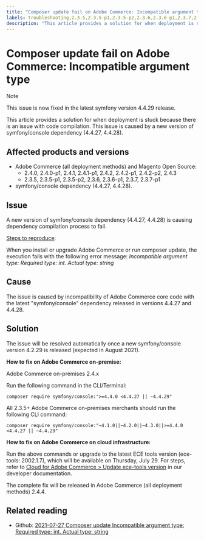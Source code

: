 ```yaml
---
title: "Composer update fail on Adobe Commerce: Incompatible argument type"
labels: troubleshooting,2.3.5,2.3.5-p1,2.3.5-p2,2.3.6,2.3.6-p1,2.3.7,2.3.7-p1,2.4.0,2.4.0-p1,2.4.1,2.4.1-p1,2.4.2,2.4.2-p1,2.4.2-p2,2.4.3,symfony,Magento,Adobe Commerce,composer,Magento Open Source,on-premises,cloud infrastructure
description: "This article provides a solution for when deployment is stuck because there is an issue with code compilation. This issue is caused by a new version of symfony/console dependency (4.4.27, 4.4.28)."
---
```


# Composer update fail on Adobe Commerce: Incompatible argument type

>[!NOTE]
>
>This issue is now fixed in the latest symfony version 4.4.29 release.

This article provides a solution for when deployment is stuck because there is an issue with code compilation. This issue is caused by a new version of symfony/console dependency (4.4.27, 4.4.28).

## Affected products and versions

* Adobe Commerce (all deployment methods) and Magento Open Source:
    * 2.4.0, 2.4.0-p1, 2.4.1, 2.4.1-p1, 2.4.2, 2.4.2-p1, 2.4.2-p2, 2.4.3
    * 2.3.5, 2.3.5-p1, 2.3.5-p2, 2.3.6, 2.3.6-p1, 2.3.7, 2.3.7-p1
* symfony/console dependency (4.4.27, 4.4.28).

## Issue

A new version of symfony/console dependency (4.4.27, 4.4.28) is causing dependency compilation process to fail.

<u>Steps to reproduce</u>:

When you install or upgrade Adobe Commerce or run composer update, the execution fails with the following error message:
*Incompatible argument type: Required type: int. Actual type: string*

## Cause

The issue is caused by incompatibility of Adobe Commerce core code with the latest "symfony/console" dependency released in versions 4.4.27 and 4.4.28.

## Solution

The issue will be resolved automatically once a new symfony/console version 4.2.29 is released (expected in August 2021).

**How to fix on Adobe Commerce on-premise:**

Adobe Commerce on-premises 2.4.x

Run the following command in the CLI/Terminal:

``composer require symfony/console:">=4.4.0 <4.4.27 || ~4.4.29"``

All 2.3.5+ Adobe Commerce on-premises merchants should run the following CLI command:

``composer require symfony/console:"~4.1.0||~4.2.0||~4.3.0||>=4.4.0 <4.4.27 || ~4.4.29"``

**How to fix on Adobe Commerce on cloud infrastructure:**

Run the above commands or upgrade to the latest ECE tools version (ece-tools: 2002.1.7), which will be available on Thursday, July 29. For steps, refer to [Cloud for Adobe Commerce > Update ece-tools version](https://devdocs.magento.com/cloud/project/ece-tools-update.html) in our developer documentation.

The complete fix will be released in Adobe Commerce (all deployment methods) 2.4.4.

## Related reading

* Github: [2021-07-27 Composer update Incompatible argument type: Required type: int. Actual type: string](https://github.com/magento/magento2/issues/33595)